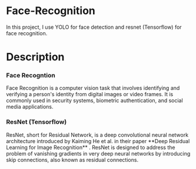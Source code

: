 # Face-Recognition 
In this project, I use YOLO for face detection and resnet (Tensorflow) for face recognition.

# Description

<h3>Face Recogntion</h3>
Face Recognition is a computer vision task that involves identifying and verifying a person's identity from digital images or video frames. It is commonly used in security systems, biometric authentication, and social media applications.

<h3>ResNet (Tensorflow) </h3>
ResNet, short for Residual Network, is a deep convolutional neural network architecture introduced by Kaiming He et al. in their paper **Deep Residual Learning for Image Recognition** . ResNet is designed to address the problem of vanishing gradients in very deep neural networks by introducing skip connections, also known as residual connections.

